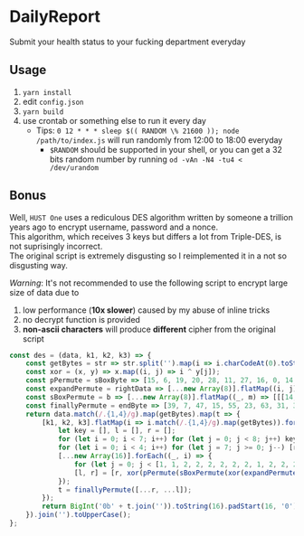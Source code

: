 # DailyReport
Submit your health status to your fucking department everyday

## Usage

1. `yarn install`
2. edit `config.json`
3. `yarn build`
4. use crontab or something else to run it every day
    * Tips: `0 12 * * * sleep $(( RANDOM \% 21600 )); node /path/to/index.js` will run randomly from 12:00 to 18:00 everyday
        * `$RANDOM` should be supported in your shell, or you can get a 32 bits random number by running `od -vAn -N4 -tu4 < /dev/urandom`

## Bonus

Well, `HUST One` uses a rediculous DES algorithm written by someone a trillion years ago to encrypt username, password and a nonce.  
This algorithm, which receives 3 keys but differs a lot from Triple-DES, is not suprisingly incorrect.  
The original script is extremely disgusting so I reimplemented it in a not so disgusting way.  

*Warning*: It's not recommended to use the following script to encrypt large size of data due to
1. low performance (**10x slower**) caused by my abuse of inline tricks
2. no decrypt function is provided
3. **non-ascii characters** will produce **different** cipher from the original script

```js
const des = (data, k1, k2, k3) => {
    const getBytes = str => str.split('').map(i => i.charCodeAt(0).toString(2).padStart(16, '0')).join('').padEnd(64, '0').split('').map(Number);
    const xor = (x, y) => x.map((i, j) => i ^ y[j]);
    const pPermute = sBoxByte => [15, 6, 19, 20, 28, 11, 27, 16, 0, 14, 22, 25, 4, 17, 30, 9, 1, 7, 23, 13, 31, 26, 2, 8, 18, 12, 29, 5, 21, 10, 3, 24].map(i => sBoxByte[i]);
    const expandPermute = rightData => [...new Array(8)].flatMap((i, j) => [rightData[31], ...rightData, rightData[0]].slice(j * 4, j * 4 + 6));
    const sBoxPermute = b => [...new Array(8)].flatMap((_, m) => [[[14, 4, 13, 1, 2, 15, 11, 8, 3, 10, 6, 12, 5, 9, 0, 7], [0, 15, 7, 4, 14, 2, 13, 1, 10, 6, 12, 11, 9, 5, 3, 8], [4, 1, 14, 8, 13, 6, 2, 11, 15, 12, 9, 7, 3, 10, 5, 0], [15, 12, 8, 2, 4, 9, 1, 7, 5, 11, 3, 14, 10, 0, 6, 13]], [[15, 1, 8, 14, 6, 11, 3, 4, 9, 7, 2, 13, 12, 0, 5, 10], [3, 13, 4, 7, 15, 2, 8, 14, 12, 0, 1, 10, 6, 9, 11, 5], [0, 14, 7, 11, 10, 4, 13, 1, 5, 8, 12, 6, 9, 3, 2, 15], [13, 8, 10, 1, 3, 15, 4, 2, 11, 6, 7, 12, 0, 5, 14, 9]], [[10, 0, 9, 14, 6, 3, 15, 5, 1, 13, 12, 7, 11, 4, 2, 8], [13, 7, 0, 9, 3, 4, 6, 10, 2, 8, 5, 14, 12, 11, 15, 1], [13, 6, 4, 9, 8, 15, 3, 0, 11, 1, 2, 12, 5, 10, 14, 7], [1, 10, 13, 0, 6, 9, 8, 7, 4, 15, 14, 3, 11, 5, 2, 12]], [[7, 13, 14, 3, 0, 6, 9, 10, 1, 2, 8, 5, 11, 12, 4, 15], [13, 8, 11, 5, 6, 15, 0, 3, 4, 7, 2, 12, 1, 10, 14, 9], [10, 6, 9, 0, 12, 11, 7, 13, 15, 1, 3, 14, 5, 2, 8, 4], [3, 15, 0, 6, 10, 1, 13, 8, 9, 4, 5, 11, 12, 7, 2, 14]], [[2, 12, 4, 1, 7, 10, 11, 6, 8, 5, 3, 15, 13, 0, 14, 9], [14, 11, 2, 12, 4, 7, 13, 1, 5, 0, 15, 10, 3, 9, 8, 6], [4, 2, 1, 11, 10, 13, 7, 8, 15, 9, 12, 5, 6, 3, 0, 14], [11, 8, 12, 7, 1, 14, 2, 13, 6, 15, 0, 9, 10, 4, 5, 3]], [[12, 1, 10, 15, 9, 2, 6, 8, 0, 13, 3, 4, 14, 7, 5, 11], [10, 15, 4, 2, 7, 12, 9, 5, 6, 1, 13, 14, 0, 11, 3, 8], [9, 14, 15, 5, 2, 8, 12, 3, 7, 0, 4, 10, 1, 13, 11, 6], [4, 3, 2, 12, 9, 5, 15, 10, 11, 14, 1, 7, 6, 0, 8, 13]], [[4, 11, 2, 14, 15, 0, 8, 13, 3, 12, 9, 7, 5, 10, 6, 1], [13, 0, 11, 7, 4, 9, 1, 10, 14, 3, 5, 12, 2, 15, 8, 6], [1, 4, 11, 13, 12, 3, 7, 14, 10, 15, 6, 8, 0, 5, 9, 2], [6, 11, 13, 8, 1, 4, 10, 7, 9, 5, 0, 15, 14, 2, 3, 12]], [[13, 2, 8, 4, 6, 15, 11, 1, 10, 9, 3, 14, 5, 0, 12, 7], [1, 15, 13, 8, 10, 3, 7, 4, 12, 5, 6, 11, 0, 14, 9, 2], [7, 11, 4, 1, 9, 12, 14, 2, 0, 6, 10, 13, 15, 3, 5, 8], [2, 1, 14, 7, 4, 10, 8, 13, 15, 12, 9, 0, 3, 5, 6, 11]]][m][b[m * 6] * 2 + b[m * 6 + 5]][b[m * 6 + 1] * 8 + b[m * 6 + 2] * 4 + b[m * 6 + 3] * 2 + b[m * 6 + 4]].toString(2).padStart(4, '0').split('').map(Number));
    const finallyPermute = endByte => [39, 7, 47, 15, 55, 23, 63, 31, 38, 6, 46, 14, 54, 22, 62, 30, 37, 5, 45, 13, 53, 21, 61, 29, 36, 4, 44, 12, 52, 20, 60, 28, 35, 3, 43, 11, 51, 19, 59, 27, 34, 2, 42, 10, 50, 18, 58, 26, 33, 1, 41, 9, 49, 17, 57, 25, 32, 0, 40, 8, 48, 16, 56, 24].map(i => endByte[i]);
    return data.match(/.{1,4}/g).map(getBytes).map(t => {
        [k1, k2, k3].flatMap(i => i.match(/.{1,4}/g).map(getBytes)).forEach(k => {
            let key = [], l = [], r = [];
            for (let i = 0; i < 7; i++) for (let j = 0; j < 8; j++) key[i * 8 + j] = k[8 * (7 - j) + i];
            for (let i = 0; i < 4; i++) for (let j = 7; j >= 0; j--) [r[i * 8 + 7 - j], l[i * 8 + 7 - j]] = t.slice(j * 8 + i * 2, j * 8 + i * 2 + 2);
            [...new Array(16)].forEach((_, i) => {
                for (let j = 0; j < [1, 1, 2, 2, 2, 2, 2, 2, 1, 2, 2, 2, 2, 2, 2, 1][i]; j++) key = [...key.slice(1, 28), key[0], ...key.slice(29), key[28]];
                [l, r] = [r, xor(pPermute(sBoxPermute(xor(expandPermute(r), [13, 16, 10, 23, 0, 4, 2, 27, 14, 5, 20, 9, 22, 18, 11, 3, 25, 7, 15, 6, 26, 19, 12, 1, 40, 51, 30, 36, 46, 54, 29, 39, 50, 44, 32, 47, 43, 48, 38, 55, 33, 52, 45, 41, 49, 35, 28, 31].map(i => key[i])))), l)];
            });
            t = finallyPermute([...r, ...l]);
        });
        return BigInt('0b' + t.join('')).toString(16).padStart(16, '0');
    }).join('').toUpperCase();
};
```

